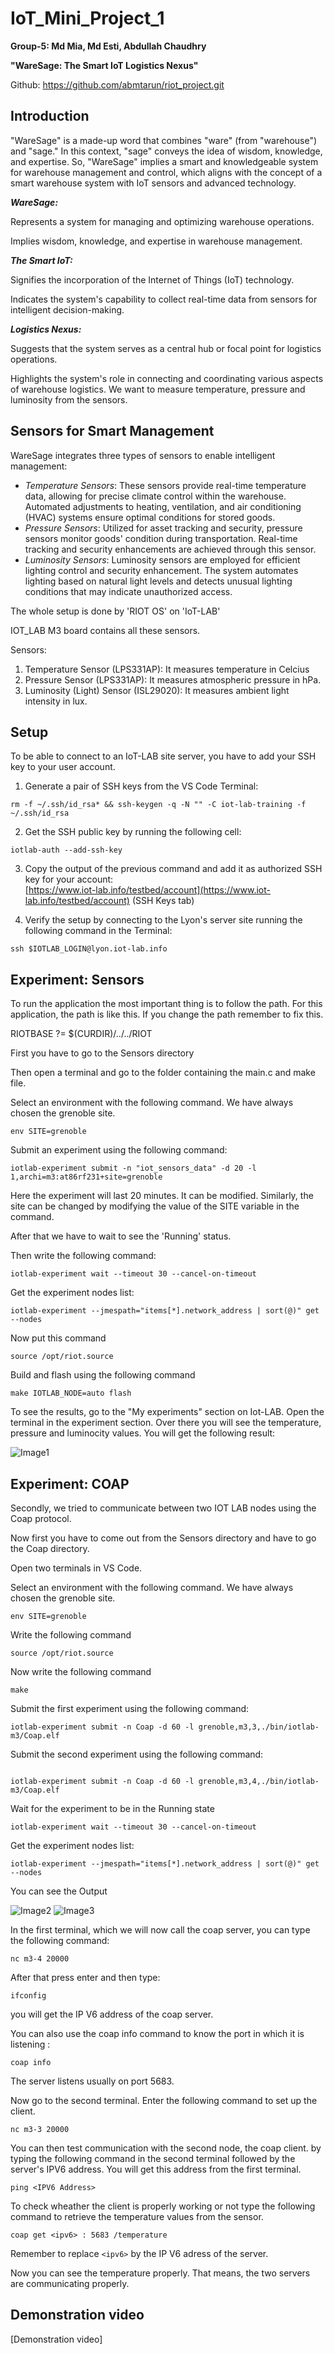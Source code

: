 # IoT_Mini_Project_1 
 **Group-5: Md Mia, Md Esti, Abdullah Chaudhry**

**"WareSage: The Smart IoT Logistics Nexus"**

Github: https://github.com/abmtarun/riot_project.git

##  Introduction ##
"WareSage" is a made-up word that combines "ware" (from "warehouse") and "sage." In this context, "sage" conveys the idea of wisdom, knowledge, and expertise. So, "WareSage" implies a smart and knowledgeable system for warehouse management and control, which aligns with the concept of a smart warehouse system with IoT sensors and advanced technology.



***WareSage:***

  

Represents a system for managing and optimizing warehouse operations.

Implies wisdom, knowledge, and expertise in warehouse management.

    

***The Smart IoT:***

  

Signifies the incorporation of the Internet of Things (IoT) technology.

Indicates the system's capability to collect real-time data from sensors for intelligent decision-making.


***Logistics Nexus:***

  

Suggests that the system serves as a central hub or focal point for logistics operations.

Highlights the system's role in connecting and coordinating various aspects of warehouse logistics.
We want to measure temperature, pressure and luminosity from the sensors. 

##  Sensors for Smart Management ##
WareSage integrates three types of sensors to enable intelligent management:
-   _Temperature Sensors_: These sensors provide real-time temperature data, allowing for precise climate control within the warehouse. Automated adjustments to heating, ventilation, and air conditioning (HVAC) systems ensure optimal conditions for stored goods.
-   _Pressure Sensors_: Utilized for asset tracking and security, pressure sensors monitor goods' condition during transportation. Real-time tracking and security enhancements are achieved through this sensor.
-   _Luminosity Sensors_: Luminosity sensors are employed for efficient lighting control and security enhancement. The system automates lighting based on natural light levels and detects unusual lighting conditions that may indicate unauthorized access.


The whole setup is done by 'RIOT OS' on 'IoT-LAB'

IOT_LAB M3 board contains all these sensors. 

Sensors:  
1. Temperature Sensor (LPS331AP): It measures temperature in Celcius
2.  Pressure Sensor (LPS331AP): It measures atmospheric pressure in hPa.
3.  Luminosity (Light) Sensor (ISL29020): It measures ambient light intensity in lux.


## Setup ##
To be able to connect to an IoT-LAB site server, you have to add your SSH key to your user account.
 1.  Generate a pair of SSH keys from the VS Code Terminal:
```
rm -f ~/.ssh/id_rsa* && ssh-keygen -q -N "" -C iot-lab-training -f ~/.ssh/id_rsa
```
 2.  Get the SSH public key by running the following cell:
```
iotlab-auth --add-ssh-key
```
 3.  Copy the output of the previous command and add it as authorized SSH key for your account:  
    [https://www.iot-lab.info/testbed/account](https://www.iot-lab.info/testbed/account)  (SSH Keys tab)
    
 4. Verify the setup by connecting to the Lyon's server site running the
    following command in the Terminal:

```
ssh $IOTLAB_LOGIN@lyon.iot-lab.info
```    

    
## Experiment: Sensors ##
To run the application the most important thing is to follow the path. For this application, the path is like this. If you change the path remember to fix this. 

RIOTBASE ?= $(CURDIR)/../../RIOT

First you have to go to the Sensors directory

Then open a terminal and go to the folder containing the main.c and make file.

Select an environment with the following command. We have always chosen the grenoble site. 
```
env SITE=grenoble
```
Submit an experiment using the following command:
```
iotlab-experiment submit -n "iot_sensors_data" -d 20 -l 1,archi=m3:at86rf231+site=grenoble
```
Here the experiment will last 20 minutes. It can be modified. Similarly, the site can be changed by modifying the value of the SITE variable in the command. 

After that we have to wait to see the 'Running' status.

Then write the following command:
```
iotlab-experiment wait --timeout 30 --cancel-on-timeout

```
Get the experiment nodes list:
```
iotlab-experiment --jmespath="items[*].network_address | sort(@)" get --nodes

```
Now put this command
```
source /opt/riot.source

```
Build and flash using the following command

```
make IOTLAB_NODE=auto flash
```

To see the results, go to the "My experiments" section on Iot-LAB. Open the terminal in the experiment section. Over there you will see the temperature, pressure and luminocity values. 
You will get the following result:

![Image1](/Sensors/Sensor_Data.PNG)



## Experiment: COAP ##

Secondly, we tried to communicate between two IOT LAB nodes using the Coap protocol.


Now first you have to come out from the Sensors directory and have to go the Coap directory. 

Open two terminals in VS Code. 

Select an environment with the following command. We have always chosen the grenoble site. 
```
env SITE=grenoble
```
Write the following command
```
source /opt/riot.source
```
Now write the following command
```
make
```
Submit the first experiment using the following command:
```
iotlab-experiment submit -n Coap -d 60 -l grenoble,m3,3,./bin/iotlab-m3/Coap.elf
```
Submit the second experiment using the following command:
```

iotlab-experiment submit -n Coap -d 60 -l grenoble,m3,4,./bin/iotlab-m3/Coap.elf
```
Wait for the experiment to be in the Running state
```
iotlab-experiment wait --timeout 30 --cancel-on-timeout
```
Get the experiment nodes list:
```
iotlab-experiment --jmespath="items[*].network_address | sort(@)" get --nodes
```

You can see the Output

![Image2](/Coap/Coap-1.PNG)
![Image3](/Coap/coap-2.PNG)

In the first terminal, which we will now call the coap server, you can type the following command: 
```
nc m3-4 20000
```
After that press enter and then type: 

```
ifconfig
```
you will get the IP V6 address of the coap server.

You can also use the  coap info command to know the port in which it is listening :

```
coap info
```
The server listens usually on port 5683. 

Now go to the second terminal.
Enter the following command to set up the client. 
```
nc m3-3 20000
```
You can then test communication with the second node, the coap client.
 by typing the following command in the second terminal followed by the server's IPV6 address. You will get this address from the first terminal. 
```
ping <IPV6 Address>
```

To check wheather the client is properly working or not type the following command to retrieve  the temperature values from the sensor.
```
coap get <ipv6> : 5683 /temperature
```
Remember to replace ```<ipv6>``` by the IP V6 adress of the server.


Now you can see the temperature properly. That means, the two servers are communicating properly. 




## Demonstration video ##

[Demonstration video]
